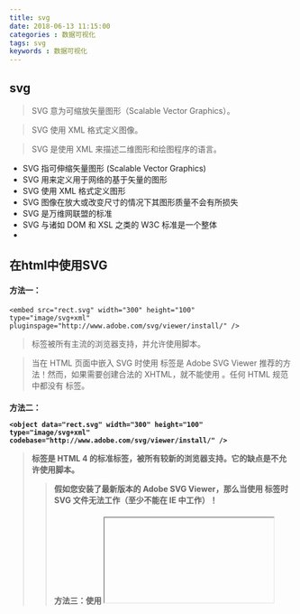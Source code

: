 ```yaml
---
title: svg
date: 2018-06-13 11:15:00
categories : 数据可视化
tags: svg
keywords : 数据可视化
---
```


## svg

> SVG 意为可缩放矢量图形（Scalable Vector Graphics）。

> SVG 使用 XML 格式定义图像。

> SVG 是使用 XML 来描述二维图形和绘图程序的语言。

* SVG 指可伸缩矢量图形 (Scalable Vector Graphics)
* SVG 用来定义用于网络的基于矢量的图形
* SVG 使用 XML 格式定义图形
* SVG 图像在放大或改变尺寸的情况下其图形质量不会有所损失
* SVG 是万维网联盟的标准
* SVG 与诸如 DOM 和 XSL 之类的 W3C 标准是一个整体
* 
## 在html中使用SVG

####  方法一：<embed>

```
<embed src="rect.svg" width="300" height="100" 
type="image/svg+xml"
pluginspage="http://www.adobe.com/svg/viewer/install/" />

```
> <embed> 标签被所有主流的浏览器支持，并允许使用脚本。

> 当在 HTML 页面中嵌入 SVG 时使用 <embed> 标签是 Adobe SVG Viewer 推荐的方法！然而，如果需要创建合法的 XHTML，就不能使用 <embed>。任何 HTML 规范中都没有 <embed> 标签。

#### 方法二：<object>

```
<object data="rect.svg" width="300" height="100" 
type="image/svg+xml"
codebase="http://www.adobe.com/svg/viewer/install/" />
```
> <object> 标签是 HTML 4 的标准标签，被所有较新的浏览器支持。它的缺点是不允许使用脚本。

> 假如您安装了最新版本的 Adobe SVG Viewer，那么当使用 <object> 标签时 SVG 文件无法工作（至少不能在 IE 中工作）！

#### 方法三：使用 <iframe> 标签

> <iframe> 标签可工作在大部分的浏览器中。

```
<iframe src="rect.svg" width="300" height="100">
</iframe>
```


